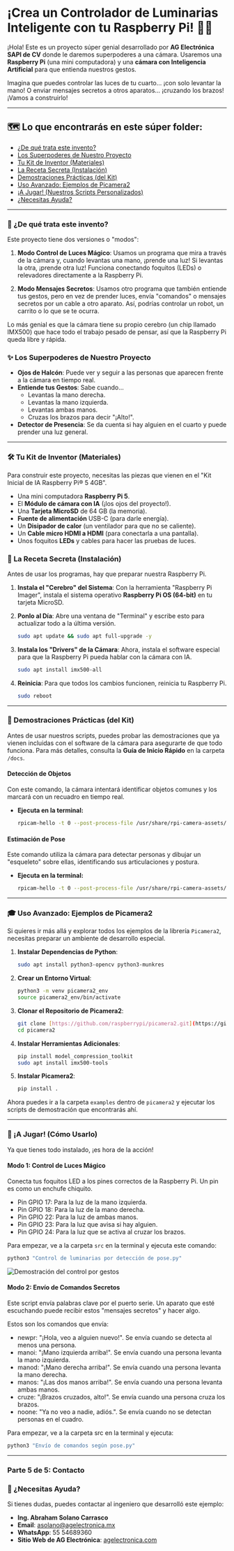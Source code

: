 # ¡Crea un Controlador de Luminarias Inteligente con tu Raspberry Pi! 👋🤖

¡Hola! Este es un proyecto súper genial desarrollado por **AG Electrónica SAPI de CV** donde le daremos superpoderes a una cámara. Usaremos una **Raspberry Pi** (una mini computadora) y una **cámara con Inteligencia Artificial** para que entienda nuestros gestos.

Imagina que puedes controlar las luces de tu cuarto... ¡con solo levantar la mano! O enviar mensajes secretos a otros aparatos... ¡cruzando los brazos! ¡Vamos a construirlo!

---

## 🗺️ **Lo que encontrarás en este súper folder:**

* [¿De qué trata este invento?](#-de-qué-trata-este-invento)
* [Los Superpoderes de Nuestro Proyecto](#-los-superpoderes-de-nuestro-proyecto)
* [Tu Kit de Inventor (Materiales)](#-tu-kit-de-inventor-materiales)
* [La Receta Secreta (Instalación)](#-la-receta-secreta-instalación)
* [Demostraciones Prácticas (del Kit)](#-demostraciones-prácticas-del-kit)
* [Uso Avanzado: Ejemplos de Picamera2](#-uso-avanzado-ejemplos-de-picamera2)
* [¡A Jugar! (Nuestros Scripts Personalizados)](#-a-jugar-nuestros-scripts-personalizados)
* [¿Necesitas Ayuda?](#-necesitas-ayuda)

---

### **🤔 ¿De qué trata este invento?**

Este proyecto tiene dos versiones o "modos":

1.  **Modo Control de Luces Mágico**: Usamos un programa que mira a través de la cámara y, cuando levantas una mano, ¡prende una luz! Si levantas la otra, ¡prende otra luz! Funciona conectando foquitos (LEDs) o relevadores directamente a la Raspberry Pi.

2.  **Modo Mensajes Secretos**: Usamos otro programa que también entiende tus gestos, pero en vez de prender luces, envía "comandos" o mensajes secretos por un cable a otro aparato. Así, podrías controlar un robot, un carrito o lo que se te ocurra.

Lo más genial es que la cámara tiene su propio cerebro (un chip llamado IMX500) que hace todo el trabajo pesado de pensar, así que la Raspberry Pi queda libre y rápida.

### **✨ Los Superpoderes de Nuestro Proyecto**

* **Ojos de Halcón**: Puede ver y seguir a las personas que aparecen frente a la cámara en tiempo real.
* **Entiende tus Gestos**: Sabe cuando...
    * Levantas la mano derecha.
    * Levantas la mano izquierda.
    * Levantas ambas manos.
    * Cruzas los brazos para decir "¡Alto!".
* **Detector de Presencia**: Se da cuenta si hay alguien en el cuarto y puede prender una luz general.

---

### **🛠️ Tu Kit de Inventor (Materiales)**

Para construir este proyecto, necesitas las piezas que vienen en el "Kit Inicial de IA Raspberry Pi® 5 4GB".
* Una mini computadora **Raspberry Pi 5**.
* El **Módulo de cámara con IA** (¡los ojos del proyecto!).
* Una **Tarjeta MicroSD** de 64 GB (la memoria).
* **Fuente de alimentación** USB-C (para darle energía).
* Un **Disipador de calor** (un ventilador para que no se caliente).
* Un **Cable micro HDMI a HDMI** (para conectarla a una pantalla).
* Unos foquitos **LEDs** y cables para hacer las pruebas de luces.

### **🔧 La Receta Secreta (Instalación)**

Antes de usar los programas, hay que preparar nuestra Raspberry Pi.

1.  **Instala el "Cerebro" del Sistema**: Con la herramienta "Raspberry Pi Imager", instala el sistema operativo **Raspberry Pi OS (64-bit)** en tu tarjeta MicroSD.

2.  **Ponlo al Día**: Abre una ventana de "Terminal" y escribe esto para actualizar todo a la última versión.
    ```bash
    sudo apt update && sudo apt full-upgrade -y
    ```

3.  **Instala los "Drivers" de la Cámara**: Ahora, instala el software especial para que la Raspberry Pi pueda hablar con la cámara con IA.
    ```bash
    sudo apt install imx500-all
    ```

4.  **Reinicia**: Para que todos los cambios funcionen, reinicia tu Raspberry Pi.
    ```bash
    sudo reboot
    ```
---

### **🚀 Demostraciones Prácticas (del Kit)**

Antes de usar nuestros scripts, puedes probar las demostraciones que ya vienen incluidas con el software de la cámara para asegurarte de que todo funciona. Para más detalles, consulta la **Guía de Inicio Rápido** en la carpeta `/docs`.

#### **Detección de Objetos**
Con este comando, la cámara intentará identificar objetos comunes y los marcará con un recuadro en tiempo real.

* **Ejecuta en la terminal:**
    ```bash
    rpicam-hello -t 0 --post-process-file /usr/share/rpi-camera-assets/imx500_mobilenet_ssd.json --viewfinder-width 1920 --viewfinder-height 1080
    ```

#### **Estimación de Pose**
Este comando utiliza la cámara para detectar personas y dibujar un "esqueleto" sobre ellas, identificando sus articulaciones y postura.

* **Ejecuta en la terminal:**
    ```bash
    rpicam-hello -t 0 --post-process-file /usr/share/rpi-camera-assets/imx500_posenet.json --viewfinder-width 1920 --viewfinder-height 1080
    ```
---

### **🎓 Uso Avanzado: Ejemplos de Picamera2**

Si quieres ir más allá y explorar todos los ejemplos de la librería `Picamera2`, necesitas preparar un ambiente de desarrollo especial.

1.  **Instalar Dependencias de Python**:
    ```bash
    sudo apt install python3-opencv python3-munkres
    ```

2.  **Crear un Entorno Virtual**:
    ```bash
    python3 -m venv picamera2_env
    source picamera2_env/bin/activate
    ```

3.  **Clonar el Repositorio de Picamera2**:
    ```bash
    git clone [https://github.com/raspberrypi/picamera2.git](https://github.com/raspberrypi/picamera2.git)
    cd picamera2
    ```

4.  **Instalar Herramientas Adicionales**:
    ```bash
    pip install model_compression_toolkit
    sudo apt install imx500-tools
    ```

5.  **Instalar Picamera2**:
    ```bash
    pip install .
    ```

Ahora puedes ir a la carpeta `examples` dentro de `picamera2` y ejecutar los scripts de demostración que encontrarás ahí.

---

### **🚀 ¡A Jugar! (Cómo Usarlo)**

Ya que tienes todo instalado, ¡es hora de la acción!

#### **Modo 1: Control de Luces Mágico**

Conecta tus foquitos LED a los pines correctos de la Raspberry Pi. Un pin es como un enchufe chiquito.

* Pin GPIO 17: Para la luz de la mano izquierda.
* Pin GPIO 18: Para la luz de la mano derecha.
* Pin GPIO 22: Para la luz de ambas manos.
* Pin GPIO 23: Para la luz que avisa si hay alguien.
* Pin GPIO 24: Para la luz que se activa al cruzar los brazos.

Para empezar, ve a la carpeta `src` en la terminal y ejecuta este comando:
```bash
python3 "Control de luminarias por detección de pose.py"
```
![Demostración del control por gestos](https://github.com/desarrolloag/control-por-gestos-raspberry-pi/blob/main/control_luminarias.gif?raw=true)
#### **Modo 2: Envío de Comandos Secretos**
Este script envía palabras clave por el puerto serie. Un aparato que esté escuchando puede recibir estos "mensajes secretos" y hacer algo.

Estos son los comandos que envía:

* newpr: "¡Hola, veo a alguien nuevo!". Se envía cuando se detecta al menos una persona.
* manoi: "¡Mano izquierda arriba!". Se envía cuando una persona levanta la mano izquierda.
* manod: "¡Mano derecha arriba!". Se envía cuando una persona levanta la mano derecha.
* manos: "¡Las dos manos arriba!". Se envía cuando una persona levanta ambas manos.
* cruze: "¡Brazos cruzados, alto!". Se envía cuando una persona cruza los brazos.
* noone: "Ya no veo a nadie, adiós.". Se envía cuando no se detectan personas en el cuadro.

Para empezar, ve a la carpeta src en la terminal y ejecuta:
```bash
python3 "Envío de comandos según pose.py"
```
---

### **Parte 5 de 5: Contacto**

### **🙋 ¿Necesitas Ayuda?**
Si tienes dudas, puedes contactar al ingeniero que desarrolló este ejemplo:

* **Ing. Abraham Solano Carrasco**
* **Email**: asolano@agelectronica.mx
* **WhatsApp**: 55 54689360
* **Sitio Web de AG Electrónica**: [agelectronica.com](https://www.agelectronica.com/tarjetas)

